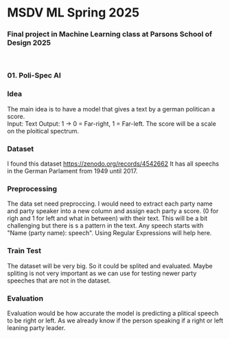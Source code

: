 # MSDV ML Spring 2025 
### Final project in Machine Learning class at Parsons School of Design 2025 
<br>


### 01. Poli-Spec AI

### Idea 
The main idea is to have a model that gives a text by a german politican a score. <br> 
Input: Text 
Output: 1 -> 0 = Far-right, 1 = Far-left. 
The score will be a scale on the ploitical spectrum. 

### Dataset
I found this dataset https://zenodo.org/records/4542662
It has all speechs in the German Parlament from 1949 until 2017.

### Preprocessing 
The data set need preproccing. I would need to extract each party name and party speaker into a new column and assign each party a score. (0 for righ and 1 for left and what in between) with their text. 
This will be a bit challenging but there is s a pattern in the text. Any speech starts with "Name (party name): speech". Using Regular Expressions will help here. 

### Train Test 
The dataset will be very big. So it could be splited and evaluated. 
Maybe spliting is not very important as we can use for testing newer party speeches that are not in the dataset. 

### Evaluation 
Evaluation would be how accurate the model is predicting a plitical speech to be right or left. As we already know if the person speaking if a right or left leaning party leader. 

